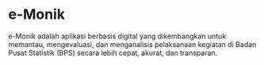 # e-Monik
e-Monik adalah aplikasi berbasis digital yang dikembangkan untuk memantau, mengevaluasi, dan menganalisis pelaksanaan kegiatan di Badan Pusat Statistik (BPS) secara lebih cepat, akurat, dan transparan.
